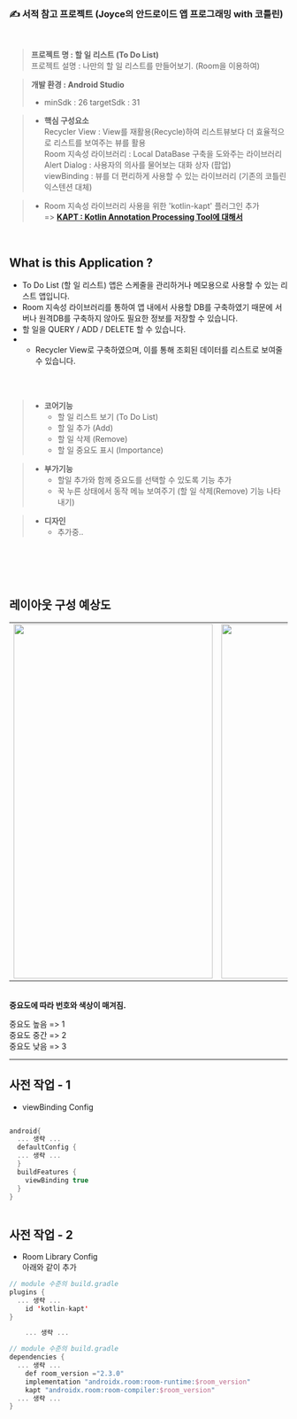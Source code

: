 ### ✍ 서적 참고 프로젝트 (Joyce의 안드로이드 앱 프로그래밍 with 코틀린)
<br>

> <b> 프로젝트 명 : 할 일 리스트 (To Do List) <br> </b>
> 프로젝트 설명 : 나만의 할 일 리스트를 만들어보기. (Room을 이용하여)

> <b> 개발 환경 : Android Studio </b>
> * minSdk : 26
> targetSdk : 31

> * <b> 핵심 구성요소 </b>  <br>
> Recycler View : View를 재활용(Recycle)하여 리스트뷰보다 더 효율적으로 리스트를 보여주는 뷰를 활용 <br>
> Room 지속성 라이브러리 : Local DataBase 구축을 도와주는 라이브러리 <br>
> Alert Dialog : 사용자의 의사를 물어보는 대화 상자 (팝업) <br>
> viewBinding : 뷰를 더 편리하게 사용할 수 있는 라이브러리 (기존의 코틀린 익스텐션 대체) <br>

> * Room 지속성 라이브러리 사용을 위한 'kotlin-kapt' 플러그인 추가 <br>
> => <b> [KAPT : Kotlin Annotation Processing Tool에 대해서](https://timradder.tistory.com) </b>

<br>

<h2> <b> What is this Application ? </b> </h2>

* To Do List (할 일 리스트) 앱은 스케줄을 관리하거나 메모용으로 사용할 수 있는 리스트 앱입니다. <br>
* Room 지속성 라이브러리를 통하여 앱 내에서 사용할 DB를 구축하였기 때문에 서버나 원격DB를 구축하지 않아도 필요한 정보를 저장할 수 있습니다. <br>
* 할 일을 QUERY / ADD / DELETE 할 수 있습니다. <br>
* * Recycler View로 구축하였으며, 이를 통해 조회된 데이터를 리스트로 보여줄 수 있습니다. <br>

<h2> </h2>
<br>

> * <b> 코어기능 </b>
>     * 할 일 리스트 보기 (To Do List)
>     * 할 일 추가 (Add)
>     * 할 일 삭제 (Remove)
>     * 할 일 중요도 표시 (Importance)

> * <b> 부가기능 </b>
>     * 할일 추가와 함께 중요도를 선택할 수 있도록 기능 추가
>     * 꾹 누른 상태에서 동작 메뉴 보여주기 (할 일 삭제(Remove) 기능 나타내기)

> * <b> 디자인 </b>
>     * 추가중..


<br>

<h2> </h2>

 <br>
 
<h2> 레이아웃 구성 예상도 </h2>
<table>
  <tr>
    <td><img alt="" src="https://user-images.githubusercontent.com/57258381/161491321-8d42c1eb-d702-4a01-be5c-b54374b3f612.png" height="640" width="360"> </td>
    <td><img alt="" src="https://user-images.githubusercontent.com/57258381/161485364-6c60ed1c-2bcf-4c43-b630-af456a85057b.png" height="640" width="360"> </td>
  </tr>
  </table>
  <br>
<b>중요도에 따라 번호와 색상이 매겨짐.</b>

중요도 높음 => 1 <br>
중요도 중간 => 2<br>
중요도 낮음 => 3<br>
  
---


<h2> 사전 작업 - 1 </h2>

* viewBinding Config

```kotlin

android{
  ... 생략 ...
  defaultConfig {
  ... 생략 ...
  }
  buildFeatures {
    viewBinding true
  }
}
  
```


<h2> 사전 작업 - 2 </h2>

* Room Library Config <br>
아래와 같이 추가

```kotlin
// module 수준의 build.gradle
plugins {
  ... 생략 ...
    id 'kotlin-kapt' 
}

    ... 생략 ...

// module 수준의 build.gradle
dependencies {
  ... 생략 ...
    def room_version ="2.3.0"
    implementation "androidx.room:room-runtime:$room_version"
    kapt "androidx.room:room-compiler:$room_version"
  ... 생략 ...
}
```

















